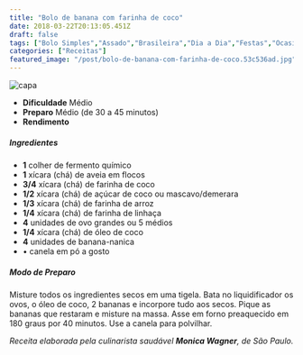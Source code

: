 ```yaml
---
title: "Bolo de banana com farinha de coco"
date: 2018-03-22T20:13:05.451Z
draft: false
tags: ["Bolo Simples","Assado","Brasileira","Dia a Dia","Festas","Ocasiões Especiais","Leve e Saudável"]
categories: ["Receitas"]
featured_image: "/post/bolo-de-banana-com-farinha-de-coco.53c536ad.jpg"
---
```


![capa](/post/bolo-de-banana-com-farinha-de-coco.53c536ad.jpg)

*   **Dificuldade** Médio
*   **Preparo** Médio (de 30 a 45 minutos)
*   **Rendimento**

##### Ingredientes

*   **1** colher de fermento químico
*   **1** xícara (chá) de aveia em flocos
*   **3/4** xícara (chá) de farinha de coco
*   **1/2** xícara (chá) de açúcar de coco ou mascavo/demerara
*   **1/3** xícara (chá) de farinha de arroz
*   **1/4** xícara (chá) de farinha de linhaça
*   **4** unidades de ovo grandes ou 5 médios
*   **1/4** xícara (chá) de óleo de coco
*   **4** unidades de banana-nanica
*   • canela em pó a gosto

##### Modo de Preparo

Misture todos os ingredientes secos em uma tigela. Bata no liquidificador os ovos, o óleo de coco, 2 bananas e incorpore tudo aos secos. Pique as bananas que restaram e misture na massa. Asse em forno preaquecido em 180 graus por 40 minutos. Use a canela para polvilhar.

_Receita elaborada pela culinarista saudável **Monica Wagner**, de São Paulo._
